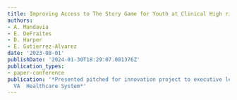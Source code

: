 ```yaml
---
title: Improving Access to The Story Game for Youth at Clinical High risk for Psychosis
authors:
- A. Mandavia
- E. DeFraites
- D. Harper
- E. Gutierrez-Alvarez
date: '2023-08-01'
publishDate: '2024-01-30T18:29:07.081376Z'
publication_types:
- paper-conference
publication: '*Presented pitched for innovation project to executive leadership at
  VA  Healthcare System*'
---
```

